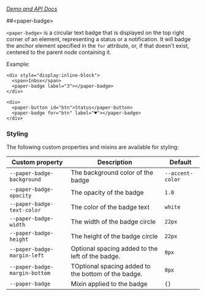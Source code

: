 
<!---

This README is automatically generated from the comments in these files:
paper-badge.html

Edit those files, and our readme bot will duplicate them over here!
Edit this file, and the bot will squash your changes :)

-->

_[Demo and API Docs](https://elements.polymer-project.org/elements/paper-badge)_


##&lt;paper-badge&gt;


`<paper-badge>` is a circular text badge that is displayed on the top right
corner of an element, representing a status or a notification. It will badge
the anchor element specified in the `for` attribute, or, if that doesn't exist,
centered to the parent node containing it.

Example:

    <div style="display:inline-block">
      <span>Inbox</span>
      <paper-badge label="3"></paper-badge>
    </div>

    <div>
      <paper-button id="btn">Status</paper-button>
      <paper-badge for="btn" label="♥︎"></paper-badge>
    </div>

### Styling

The following custom properties and mixins are available for styling:

Custom property | Description | Default
----------------|-------------|----------
`--paper-badge-background` | The background color of the badge | `--accent-color`
`--paper-badge-opacity` | The opacity of the badge | `1.0`
`--paper-badge-text-color` | The color of the badge text | `white`
`--paper-badge-width` | The width of the badge circle | `22px`
`--paper-badge-height` | The height of the badge circle | `22px`
`--paper-badge-margin-left` | Optional spacing added to the left of the badge. | `0px`
`--paper-badge-margin-bottom` | TOptional spacing added to the bottom of the badge. | `0px`
`--paper-badge` | Mixin applied to the badge | `{}`


